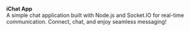 **iChat App**
<br>
A simple chat application built with Node.js and Socket.IO for real-time communication. Connect, chat, and enjoy seamless messaging!
